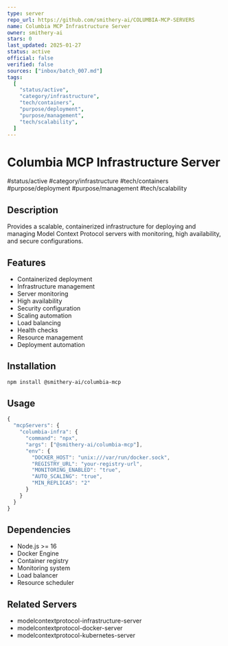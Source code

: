 ```yaml
---
type: server
repo_url: https://github.com/smithery-ai/COLUMBIA-MCP-SERVERS
name: Columbia MCP Infrastructure Server
owner: smithery-ai
stars: 0
last_updated: 2025-01-27
status: active
official: false
verified: false
sources: ["inbox/batch_007.md"]
tags:
  [
    "status/active",
    "category/infrastructure",
    "tech/containers",
    "purpose/deployment",
    "purpose/management",
    "tech/scalability",
  ]
---
```


# Columbia MCP Infrastructure Server

#status/active #category/infrastructure #tech/containers #purpose/deployment #purpose/management #tech/scalability

## Description

Provides a scalable, containerized infrastructure for deploying and managing Model Context Protocol servers with monitoring, high availability, and secure configurations.

## Features

- Containerized deployment
- Infrastructure management
- Server monitoring
- High availability
- Security configuration
- Scaling automation
- Load balancing
- Health checks
- Resource management
- Deployment automation

## Installation

```bash
npm install @smithery-ai/columbia-mcp
```

## Usage

```javascript
{
  "mcpServers": {
    "columbia-infra": {
      "command": "npx",
      "args": ["@smithery-ai/columbia-mcp"],
      "env": {
        "DOCKER_HOST": "unix:///var/run/docker.sock",
        "REGISTRY_URL": "your-registry-url",
        "MONITORING_ENABLED": "true",
        "AUTO_SCALING": "true",
        "MIN_REPLICAS": "2"
      }
    }
  }
}
```

## Dependencies

- Node.js >= 16
- Docker Engine
- Container registry
- Monitoring system
- Load balancer
- Resource scheduler

## Related Servers

- modelcontextprotocol-infrastructure-server
- modelcontextprotocol-docker-server
- modelcontextprotocol-kubernetes-server
